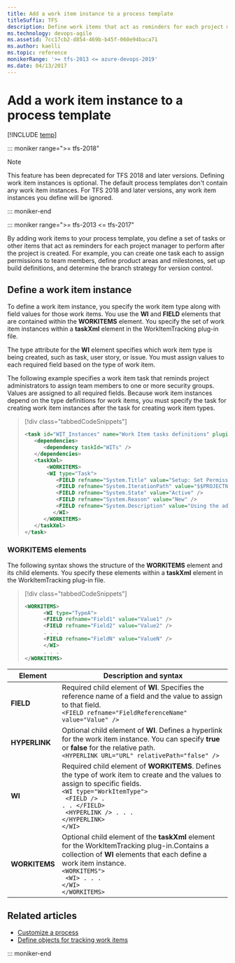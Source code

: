 ```yaml
---
title: Add a work item instance to a process template
titleSuffix: TFS
description: Define work items that act as reminders for each project manager to perform after a project is created in Team Foundation Server 
ms.technology: devops-agile
ms.assetid: 7cc17cb2-d854-469b-b45f-060e94baca71
ms.author: kaelli
ms.topic: reference
monikerRange: '>= tfs-2013 <= azure-devops-2019' 
ms.date: 04/13/2017
---
```


# Add a work item instance to a process template

[!INCLUDE [temp](../../includes/version-tfs-2013-2017.md)]

::: moniker range=">= tfs-2018"

> [!NOTE]  
> This feature has been deprecated for TFS 2018 and later
> versions. Defining work item instances is optional. The default process templates don't
> contain any work item instances. For TFS 2018 and later versions, any work item
> instances you define will be ignored.

::: moniker-end

::: moniker range=">= tfs-2013 <= tfs-2017"

By adding work items to your process template, you define a set of tasks or other items that act as reminders for each project manager to perform after the project is created. For example, you can create one task each to assign permissions to team members, define product areas and milestones, set up build definitions, and determine the branch strategy for version control.

<a name="defining"></a>

## Define a work item instance

To define a work item instance, you specify the work item type along with field values for those work items. You use the **WI** and **FIELD** elements that are contained within the **WORKITEMS** element. You specify the set of work item instances within a **taskXml** element in the WorkItemTracking plug-in file.

The type attribute for the **WI** element specifies which work item type is being created, such as task, user story, or issue. You must assign values to each required field based on the type of work item.

The following example specifies a work item task that reminds project administrators to assign team members to one or more security groups. Values are assigned to all required fields. Because work item instances depend on the type definitions for work items, you must specify the task for creating work item instances after the task for creating work item types.

> [!div class="tabbedCodeSnippets"]
>
> ```XML
> <task id="WIT_Instances" name="Work Item tasks definitions" plugin="Microsoft.ProjectCreationWizard.WorkItemTracking" completionMessage="Work item instances created">
>    <dependencies>  
>       <dependency taskId="WITs" />  
>    </dependencies>  
>    <taskXml>  
>        <WORKITEMS>  
>        <WI type="Task">  
>           <FIELD refname="System.Title" value="Setup: Set Permissions" />  
>           <FIELD refname="System.IterationPath" value="$$PROJECTNAME$$\Iteration 0" />  
>           <FIELD refname="System.State" value="Active" />  
>           <FIELD refname="System.Reason" value="New" />  
>           <FIELD refname="System.Description" value="Using the admin UI in Visual Studio adds team members to one of the three groups: Project administrators, Contributors, or Readers." />  
>          </WI>  
>       </WORKITEMS>  
>    </taskXml>  
> </task>  
> ```

<a name="elements"></a>

### WORKITEMS elements

The following syntax shows the structure of the **WORKITEMS** element and its child elements. You specify these elements within a **taskXml** element in the WorkItemTracking plug-in file.

> [!div class="tabbedCodeSnippets"]
>
> ```XML
> <WORKITEMS>  
>       <WI type="TypeA">  
>       <FIELD refname="Field1" value="Value1" />  
>       <FIELD refname="Field2" value="Value2" />  
>       . . .  
>       <FIELD refname="FieldN" value="ValueN" />  
>       </WI>  
>       . . .  
> </WORKITEMS>  
> ```

| Element       | Description and syntax                                                                                                                                                                                                                                                                      |
| ------------- | ------------------------------------------------------------------------------------------------------------------------------------------------------------------------------------------------------------------------------------------------------------------------------------------- |
| **FIELD**     | Required child element of **WI**. Specifies the reference name of a field and the value to assign to that field.<br />`<FIELD refname="FieldReferenceName" value="Value" />`                                                                                                                |
| **HYPERLINK** | Optional child element of **WI**. Defines a hyperlink for the work item instance. You can specify **true** or **false** for the relative path.<br />`<HYPERLINK URL="URL" relativePath="false" />`                                                                                          |
| **WI**        | Required child element of **WORKITEMS**. Defines the type of work item to create and the values to assign to specific fields.<br/><code>&lt;WI type="WorkItemType"&gt; <br/> &lt;FIELD /&gt; . . . &lt;/FIELD&gt;<br/> &lt;HYPERLINK /&gt; . . . &lt;/HYPERLINK&gt;<br/>&lt;/WI&gt; </code> |
| **WORKITEMS** | Optional child element of the **taskXml** element for the WorkItemTracking plug-in.Contains a collection of **WI** elements that each define a work item instance.<br/><code>&lt;WORKITEMS"&gt; <br/> &lt;WI&gt; . . . &lt;/WI&gt;<br/>&lt;/WORKITEMS&gt; </code>                           |

## Related articles

* [Customize a process](customize-process.md)
* [Define objects for tracking work items](define-objects-track-work-items-plug-in.md)

::: moniker-end
